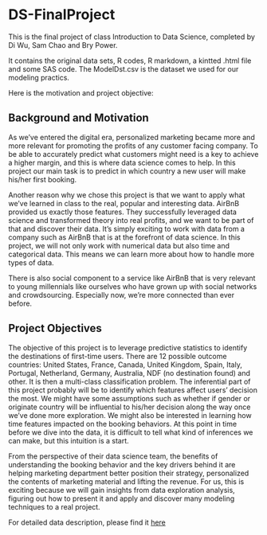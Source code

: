 # DS-FinalProject

This is the final project of class Introduction to Data Science, completed by Di Wu, Sam Chao and Bry Power. 

It contains the original data sets, R codes, R markdown, a kintted .html file and some SAS code. The ModelDst.csv is the dataset we used for our modeling practics. 

Here is the motivation and project objective:

## Background and Motivation 

As we’ve entered the digital era, personalized marketing became more and more relevant for promoting the profits of any customer facing company. To be able to accurately predict what customers might need is a key to achieve a higher margin, and this is where data science comes to help. In this project our main task is to predict in which country a new user will make his/her first booking.

Another reason why we chose this project is that we want to apply what we’ve learned in class to the real, popular and interesting data. AirBnB provided us exactly those features. They successfully leveraged data science and transformed theory into real profits, and we want to be part of that and discover their data. It’s simply exciting to work with data from a company such as AirBnB that is at the forefront of data science. In this project, we will not only work with numerical data but also time and categorical data. This means we can learn more about how to handle more types of data.

There is also social component to a service like AirBnB that is very relevant to young millennials like ourselves who have grown up with social networks and crowdsourcing.  Especially now, we’re more connected than ever before.  


## Project Objectives 

The objective of this project is to leverage predictive statistics to identify the destinations of first-time users. There are 12 possible outcome countries: United States, France, Canada, United Kingdom, Spain, Italy, Portugal, Netherland, Germany, Australia, NDF (no destination found) and other. It is then a multi-class classification problem. The inferential part of this project probably will be to identify which features affect users’ decision the most. We might have some assumptions such as whether if gender or originate country will be influential to his/her decision along the way once we’ve done more exploration. We might also be interested in learning how time features impacted on the booking behaviors. At this point in time before we dive into the data, it is difficult to tell what kind of inferences we can make, but this intuition is a start.

From the perspective of their data science team, the benefits of understanding the booking behavior and the key drivers behind it are helping marketing department better position their strategy, personalized the contents of marketing material and lifting the revenue. For us, this is exciting because we will gain insights from data exploration analysis, figuring out how to present it and apply and discover many modeling techniques to a real project.

For detailed data description, please find it [here](https://www.kaggle.com/c/airbnb-recruiting-new-user-bookings/data)
